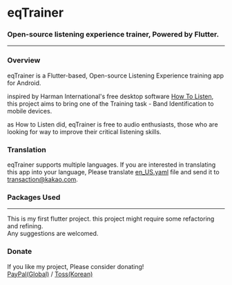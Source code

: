# eqTrainer
### Open-source listening experience trainer, Powered by Flutter.

--------------------

### Overview   
eqTrainer is a Flutter-based, Open-source Listening Experience training app for Android.
   
inspired by Harman International's free desktop software [How To Listen][H2LLink],
this project aims to bring one of the Training task - Band Identification to mobile devices.
   
as How to Listen did, eqTrainer is free to audio enthusiasts, those who are looking for way to 
improve their critical listening skills.

### Translation   
eqTrainer supports multiple languages.
If you are interested in translating this app into your language,
Please translate [en_US.yaml][ENG_YAML_LINK] file and send it to <transaction@kakao.com>. 

### Packages Used


---------------------

This is my first flutter project. this project might require some refactoring and refining.     
Any suggestions are welcomed.

### Donate   
If you like my project, Please consider donating!   
[PayPal(Global)][PAYPAL] / [Toss(Korean)][TOSS]

[H2LLink]: http://harmanhowtolisten.blogspot.com/ "How to Listen"
[ENG_YAML_LINK]: https://github.com/potatosalad775/eqTrainer/blob/master/assets/translations/en-US.yaml
[PAYPAL]: https://paypal.me/potatosalad775
[TOSS]: https://toss.me/감자샐러드
